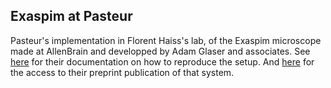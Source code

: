 ## Exaspim at Pasteur 
Pasteur's implementation in Florent Haiss's lab, of the Exaspim microscope made at AllenBrain and developped by Adam Glaser and associates.
See [here](https://github.com/AllenNeuralDynamics/exa-spim-control/blob/main/doc/exaspim_setup.md) for their documentation on how to reproduce the setup.
And [here](https://www.biorxiv.org/content/10.1101/2023.06.08.544277v3) for the access to their preprint publication of that system.

